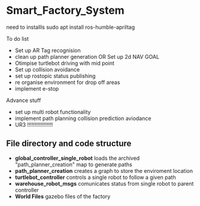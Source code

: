 # Smart_Factory_System

need to installls
sudo apt install ros-humble-apriltag


To do list
- Set up AR Tag recognision
- clean up path planner generation OR Set up 2d NAV GOAL
- Otimpise turtlebot driving with mid point
- Set up collision avoidance
- set up rostopic status publishing
- re organise environment for drop off areas
- implement e-stop

Advance stuff
- set up multi robot functionality
- implement path planning collision prediction aviodance
- UR3 !!!!!!!!!!!!!!!!!


## File directory and code structure
- **global_controller_single_robot** loads the archived "path_planner_creation" map to generate paths
- **path_planner_creation** creates a graph to store the enviroment location
- **turtlebot_controller** controls a single robot to follow a given path
- **warehouse_robot_msgs** comunicates status from single robot to parent controller
- **World Files** gazebo files of the factory